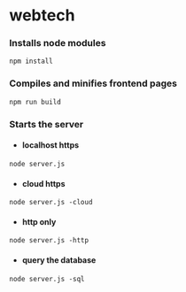 # webtech

### Installs node modules
```
npm install
```

### Compiles and minifies frontend pages
```
npm run build
```

### Starts the server
* #### localhost https
```
node server.js
```
* #### cloud https
```
node server.js -cloud
```
* #### http only
```
node server.js -http
```
* #### query the database
```
node server.js -sql
```
